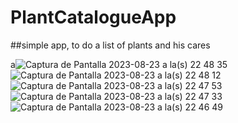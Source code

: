 # PlantCatalogueApp
##simple app, to do a list of plants and his cares

a![Captura de Pantalla 2023-08-23 a la(s) 22 48 35](https://github.com/LaureanoSwift/PlantCatalogueApp/assets/122822248/0d054e2e-a673-4336-8ae3-25a96e180897)
![Captura de Pantalla 2023-08-23 a la(s) 22 48 12](https://github.com/LaureanoSwift/PlantCatalogueApp/assets/122822248/8828a21c-05aa-45a0-b1e9-ba9ca73d0c20)
![Captura de Pantalla 2023-08-23 a la(s) 22 47 53](https://github.com/LaureanoSwift/PlantCatalogueApp/assets/122822248/1f6cbf16-4727-4563-aa41-a0050e6f84bc)
![Captura de Pantalla 2023-08-23 a la(s) 22 47 33](https://github.com/LaureanoSwift/PlantCatalogueApp/assets/122822248/cb32d312-aece-4a78-8c6a-d6ee100472ce)
![Captura de Pantalla 2023-08-23 a la(s) 22 46 49](https://github.com/LaureanoSwift/PlantCatalogueApp/assets/122822248/4fb72bda-832b-490f-bcc1-1af546c3334e)
